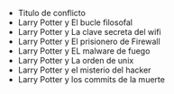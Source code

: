 * Titulo de conflicto
* Larry Potter y El bucle filosofal
* Larry Potter y La clave secreta del wifi
* Larry Potter y El prisionero de Firewall
* Larry Potter y  EL malware de fuego
* Larry Potter y La orden de unix
* Larry Potter y el misterio del hacker
* Larry Potter y los commits de la muerte
